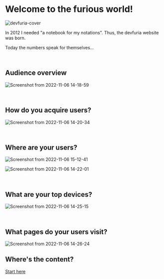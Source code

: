 # Welcome to the furious world!

![devfuria-cover](https://user-images.githubusercontent.com/1257048/200187081-33b6ea3e-6237-4b3c-967c-7cf481c49d83.png)

In 2012 I needed "a notebook for my notations". Thus, the devfuria website was born.

Today the numbers speak for themselves...

<br />

## Audience overview

![Screenshot from 2022-11-06 14-18-59](https://user-images.githubusercontent.com/1257048/200187619-7e98a4f0-5b17-4181-8044-0e8a2dd36150.png)

<br />

## How do you acquire users?

![Screenshot from 2022-11-06 14-20-34](https://user-images.githubusercontent.com/1257048/200187679-ae501235-5e52-4b8e-884f-3d5059246010.png)

<br />

## Where are your users?

![Screenshot from 2022-11-06 15-12-41](https://user-images.githubusercontent.com/1257048/200187768-bce6cbbe-d755-4d1c-a885-daf0f3657946.png)


![Screenshot from 2022-11-06 14-22-01](https://user-images.githubusercontent.com/1257048/200187722-d5a58093-eef7-4ffa-80d8-9dee573c5cda.png)

<br />

## What are your top devices?

![Screenshot from 2022-11-06 14-25-15](https://user-images.githubusercontent.com/1257048/200187801-9e39b649-a412-4506-9a73-844796291546.png)

<br />

## What pages do your users visit?

![Screenshot from 2022-11-06 14-26-24](https://user-images.githubusercontent.com/1257048/200187848-cea9f671-bf45-47ed-ad83-d1cf22fbc248.png)


## Where's the content?

[Start here](/docs.md)